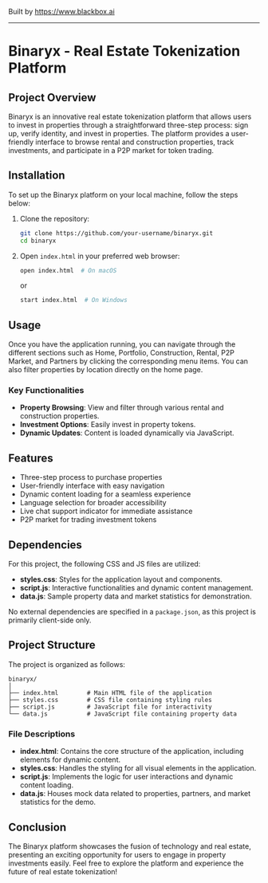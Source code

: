
Built by https://www.blackbox.ai

---

# Binaryx - Real Estate Tokenization Platform

## Project Overview
Binaryx is an innovative real estate tokenization platform that allows users to invest in properties through a straightforward three-step process: sign up, verify identity, and invest in properties. The platform provides a user-friendly interface to browse rental and construction properties, track investments, and participate in a P2P market for token trading.

## Installation
To set up the Binaryx platform on your local machine, follow the steps below:

1. Clone the repository:
   ```bash
   git clone https://github.com/your-username/binaryx.git
   cd binaryx
   ```

2. Open `index.html` in your preferred web browser:
   ```bash
   open index.html  # On macOS
   ```
   or
   ```bash
   start index.html  # On Windows
   ```

## Usage
Once you have the application running, you can navigate through the different sections such as Home, Portfolio, Construction, Rental, P2P Market, and Partners by clicking the corresponding menu items. You can also filter properties by location directly on the home page.

### Key Functionalities
- **Property Browsing**: View and filter through various rental and construction properties.
- **Investment Options**: Easily invest in property tokens.
- **Dynamic Updates**: Content is loaded dynamically via JavaScript.

## Features
- Three-step process to purchase properties
- User-friendly interface with easy navigation
- Dynamic content loading for a seamless experience
- Language selection for broader accessibility
- Live chat support indicator for immediate assistance
- P2P market for trading investment tokens

## Dependencies
For this project, the following CSS and JS files are utilized:
- **styles.css**: Styles for the application layout and components.
- **script.js**: Interactive functionalities and dynamic content management.
- **data.js**: Sample property data and market statistics for demonstration.

No external dependencies are specified in a `package.json`, as this project is primarily client-side only.

## Project Structure
The project is organized as follows:

```
binaryx/
│
├── index.html        # Main HTML file of the application
├── styles.css        # CSS file containing styling rules
├── script.js         # JavaScript file for interactivity
└── data.js           # JavaScript file containing property data
```

### File Descriptions
- **index.html**: Contains the core structure of the application, including elements for dynamic content.
- **styles.css**: Handles the styling for all visual elements in the application.
- **script.js**: Implements the logic for user interactions and dynamic content loading.
- **data.js**: Houses mock data related to properties, partners, and market statistics for the demo.

## Conclusion
The Binaryx platform showcases the fusion of technology and real estate, presenting an exciting opportunity for users to engage in property investments easily. Feel free to explore the platform and experience the future of real estate tokenization!